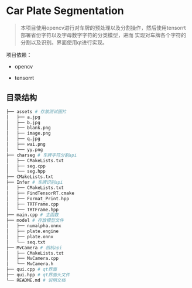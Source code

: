 # Car Plate Segmentation

> 本项目使用opencv进行对车牌的预处理以及分割操作，然后使用tensorrt部署省份字符以及字母数字字符的分类模型，进而
> 实现对车牌各个字符的分割以及识别。界面使用qt进行实现。

项目依赖：

- opencv

- tensorrt

## 目录结构
```python
├── assets # 存放测试图片 
│   ├── a.jpg
│   ├── b.jpg
│   ├── blank.png
│   ├── image.png
│   ├── q.jpg
│   ├── wai.png
│   └── yy.png
├── charseg # 车牌字符分割api
│   ├── CMakeLists.txt
│   ├── seg.cpp
│   └── seg.hpp
├── CMakeLists.txt
├── Infer # 车牌识别api
│   ├── CMakeLists.txt
│   ├── FindTensorRT.cmake
│   ├── Format_Print.hpp
│   ├── TRTFrame.cpp
│   └── TRTFrame.hpp
├── main.cpp # 主函数
├── model # 存放模型文件
│   ├── numalpha.onnx
│   ├── plate.engine
│   ├── plate.onnx
│   └── seq.txt
├── MvCamera # 相机api
│   ├── CMakeLists.txt
│   ├── MvCamera.cpp
│   └── MvCamera.h
├── qui.cpp # qt界面
├── qui.hpp # qt界面头文件
└── README.md # 说明文档

```